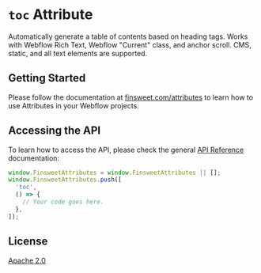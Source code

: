 # `toc` Attribute

Automatically generate a table of contents based on heading tags. Works with Webflow Rich Text, Webflow "Current" class, and anchor scroll. CMS, static, and all text elements are supported.

## Getting Started

Please follow the documentation at [finsweet.com/attributes](https://www.finsweet.com/attributes) to learn how to use Attributes in your Webflow projects.

## Accessing the API

To learn how to access the API, please check the general [API Reference](../attributes/README.md#api-reference) documentation:

```javascript
window.FinsweetAttributes = window.FinsweetAttributes || [];
window.FinsweetAttributes.push([
  'toc',
  () => {
    // Your code goes here.
  },
]);
```

## License

[Apache 2.0](../../LICENSE.md)
